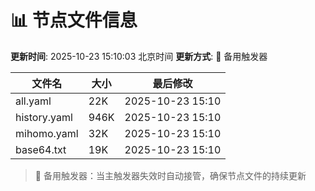# 📊 节点文件信息

**更新时间**: 2025-10-23 15:10:03 北京时间
**更新方式**: 🔄 备用触发器

| 文件名 | 大小 | 最后修改 |
|--------|------|----------|
| all.yaml | 22K | 2025-10-23 15:10 |
| history.yaml | 946K | 2025-10-23 15:10 |
| mihomo.yaml | 32K | 2025-10-23 15:10 |
| base64.txt | 19K | 2025-10-23 15:10 |

> 🔄 备用触发器：当主触发器失效时自动接管，确保节点文件的持续更新

